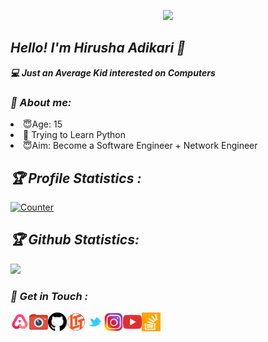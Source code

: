 <!-- Github README -->
<p align="center"><a href="https://github.com/hirusha-adi">
<img height="165" src="https://github-readme-stats.vercel.app/api?username=hirusha-adi&show_icons=true&include_all_commits=true&theme=react&cache_seconds=3200&hide_border=true"> 
</a>


<h2><b><i>Hello! I'm Hirusha Adikari 👋</i></b></h2>
<b><i>💻 Just an Average Kid interested on Computers </i></b>

<h3><b><i>🤠 About me: </i></b></h3>
<li>😇Age: 15</li>
<li>🐍 Trying to Learn Python</li>
<li>😇Aim: Become a Software Engineer + Network Engineer </li>

<h2><b><i>🏆 Profile Statistics : </i></b></h2>
<a href="https://github.com/hirusha-adi"><img height="25" title="Counter" src="https://komarev.com/ghpvc/?username=hirusha-adi&color=blueviolet&style=flat-square"></a>

<h2><b><i>🏆 Github Statistics: </i></b></h2>
<a href="https://github.com/hirusha-adi"><img width=550 src="https://github-profile-trophy.vercel.app/?username=hirusha-adi&theme=dracula&no-frame=true&title=Followers,Stars,Commit,Repository,Issues"/></a>

<h3><b><i>📡 Get in Touch :</i></b></h3>
<a href="http://hirusha.tk/"><img align="left" title="AllMyLinks" alt="AllMyLinks" width="30px" src="assets/allmylinks.png" /></a>
<a href="http://hirusha.cf/"><img align="left" title="PhotographyWebsite" alt="PhotographyWebsite" width="30px" src="assets/hirushacf.png" /></a>
<a href="https://github.com/hirusha-adi"><img align="left" title="Github" alt="Github" width="30px" src="assets/github.png" /></a>
<a href="https://linustechtips.com/profile/740842-hirushaadikari/"><img align="left" title="LinusTechTips" alt="LinusTechTips" width="30px" src="assets/ltt.png" /></a>
<a href="https://twitter.com/hirusha_adikari"><img align="left" title="Twitter" alt="Twitter" width="30px" src="assets/twitter.png" /></a>
<a href="https://www.instagram.com/hirusha.adikari/"><img align="left" title="Instagram" alt="Instagram" width="30px" src="assets/instagram.png" /></a>
<a href="https://www.youtube.com/channel/UC6rhQaniYiHId_x7HsHbX_A"><img align="left" title="YouTube" alt="YouTube" width="30px" src="assets/youtube.png" /></a>
<a href="https://stackoverflow.com/users/14819138/hirusha-adikari"><img align="left" title="StackOverflow" alt="StackOverflow" width="30px" src="assets/stackoverflow.png" /></a>

